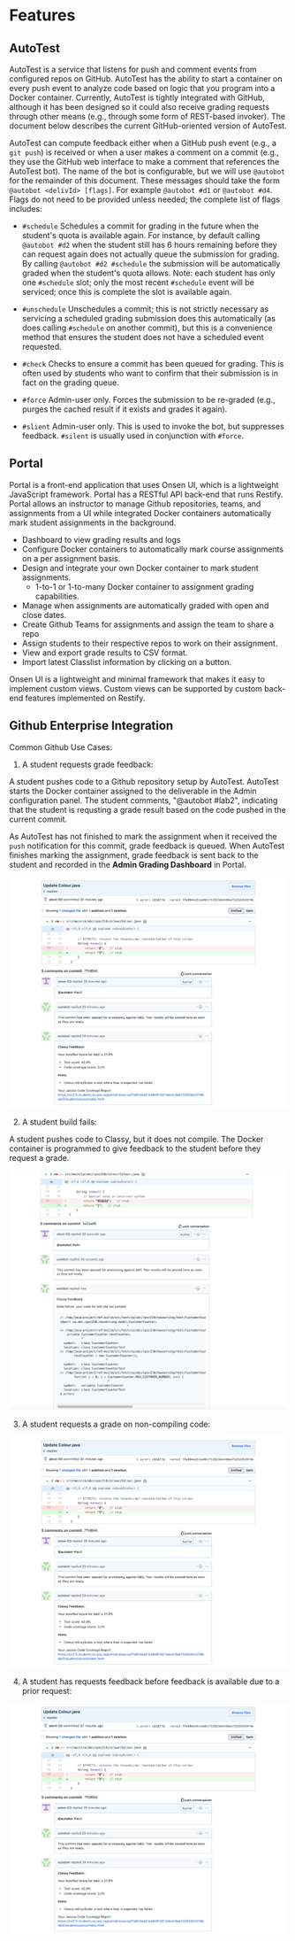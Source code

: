 # Features

## AutoTest

AutoTest is a service that listens for push and comment events from configured repos on GitHub. AutoTest has the ability to start a container on every push event to analyze code based on logic that you program into a Docker container. Currently, AutoTest is tightly integrated with GitHub, although it has been designed so it could also receive grading requests through other means (e.g., through some form of REST-based invoker). The document below describes the current GitHub-oriented version of AutoTest.

AutoTest can compute feedback either when a GitHub push event (e.g., a `git push`) is received or when a user makes a comment on a commit (e.g., they use the GitHub web interface to make a comment that references the AutoTest bot). The name of the bot is configurable, but we will use `@autobot` for the remainder of this document. These messages should take the form `@autobot <delivId> [flags]`. For example `@autobot #d1` or `@autobot #d4`. Flags do not need to be provided unless needed; the complete list of flags includes:

* `#schedule` Schedules a commit for grading in the future when the student's quota is available again. For instance, by default calling `@autobot #d2` when the student still has 6 hours remaining before they can request again does not actually queue the submission for grading. By calling `@autobot #d2 #schedule` the submission will be automatically graded when the student's quota allows. Note: each student has only one `#schedule` slot; only the most recent `#schedule` event will be serviced; once this is complete the slot is available again.

* `#unschedule` Unschedules a commit; this is not strictly necessary as servicing a scheduled grading submission does this automatically (as does calling `#schedule` on another commit), but this is a convenience method that ensures the student does not have a scheduled event requested.

* `#check` Checks to ensure a commit has been queued for grading. This is often used by students who want to confirm that their submission is in fact on the grading queue.

* `#force` Admin-user only. Forces the submission to be re-graded (e.g., purges the cached result if it exists and grades it again).

* `#slient` Admin-user only. This is used to invoke the bot, but suppresses feedback. `#silent` is usually used in conjunction with `#force`.

## Portal

Portal is a front-end application that uses Onsen UI, which is a lightweight JavaScript framework. Portal has a RESTful API back-end that runs Restify. Portal allows an instructor to manage Github repositories, teams, and assignments from a UI while integrated Docker containers automatically mark student assignments in the background.

- Dashboard to view grading results and logs
- Configure Docker containers to automatically mark course assignments on a per assignment basis.
- Design and integrate your own Docker container to mark student assignments.
  - 1-to-1 or 1-to-many Docker container to assignment grading capabilities.
- Manage when assignments are automatically graded with open and close dates.
- Create Github Teams for assignments and assign the team to share a repo
- Assign students to their respective repos to work on their assignment.
- View and export grade results to CSV format.
- Import latest Classlist information by clicking on a button.

Onsen UI is a lightweight and minimal framework that makes it easy to implement custom views. Custom views can be supported by custom back-end features implemented on Restify.

## Github Enterprise Integration

Common Github Use Cases:

1) A student requests grade feedback:

A student pushes code to a Github repository setup by AutoTest. AutoTest starts the Docker container assigned to the deliverable in the Admin configuration panel. The student comments, "@autobot #lab2", indicating that the student is requsting a grade result based on the code pushed in the current commit.

As AutoTest has not finished to mark the assignment when it received the `push` notification for this commit, grade feedback is queued. When AutoTest finishes marking the assignment, grade feedback is sent back to the student and recorded in the **Admin Grading Dashboard** in Portal.

<img src="./assets/commit-comment-feedback.png/">

2) A student build fails:

A student pushes code to Classy, but it does not compile. The Docker container is programmed to give feedback to the student before they request a grade.

<img src="./assets/commit-comment-build-failure.png/">

3) A student requests a grade on non-compiling code:

<img src="./assets/commit-comment-feedback.png/">

4) A student has requests feedback before feedback is available due to a prior request:

<img src="./assets/commit-comment-feedback.png/">
